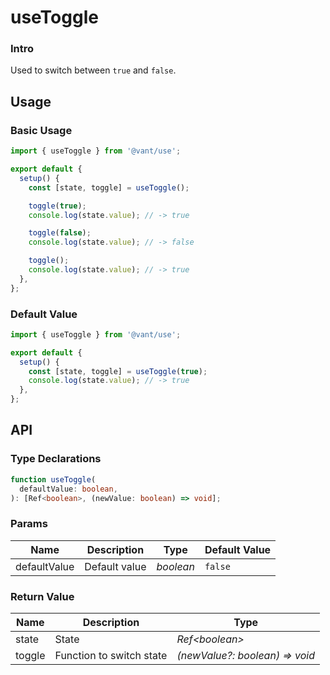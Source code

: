 # useToggle

### Intro

Used to switch between `true` and `false`.

## Usage

### Basic Usage

```js
import { useToggle } from '@vant/use';

export default {
  setup() {
    const [state, toggle] = useToggle();

    toggle(true);
    console.log(state.value); // -> true

    toggle(false);
    console.log(state.value); // -> false

    toggle();
    console.log(state.value); // -> true
  },
};
```

### Default Value

```js
import { useToggle } from '@vant/use';

export default {
  setup() {
    const [state, toggle] = useToggle(true);
    console.log(state.value); // -> true
  },
};
```

## API

### Type Declarations

```ts
function useToggle(
  defaultValue: boolean,
): [Ref<boolean>, (newValue: boolean) => void];
```

### Params

| Name         | Description   | Type      | Default Value |
| ------------ | ------------- | --------- | ------------- |
| defaultValue | Default value | _boolean_ | `false`       |

### Return Value

| Name   | Description              | Type                           |
| ------ | ------------------------ | ------------------------------ |
| state  | State                    | _Ref\<boolean>_                |
| toggle | Function to switch state | _(newValue?: boolean) => void_ |

